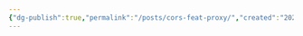 ```yaml
---
{"dg-publish":true,"permalink":"/posts/cors-feat-proxy/","created":"2025-02-16","updated":"2025-02-16T21:07:00"}
---
```


